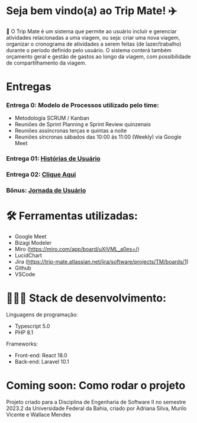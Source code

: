 # Seja bem vindo(a) ao Trip Mate! ✈️

🧳 O Trip Mate é um sistema que permite ao usuário incluir e gerenciar atividades relacionadas a uma viagem, ou seja: criar uma nova viagem, organizar o cronograma de atividades a serem feitas (de lazer/trabalho) durante o período definido pelo usuário. O sistema conterá também orçamento geral e gestão de gastos ao longo da viagem, com possibilidade de compartilhamento da viagem.

# Entregas
### Entrega 0: Modelo de Processos utilizado pelo time:
- Metodologia SCRUM / Kanban
- Reuniões de Sprint Planning e Sprint Review quinzenais
- Reuniões assíncronas terças e quintas a noite
- Reuniões síncronas sábados das 10:00 ás 11:00 (Weekly) via Google Meet

### Entrega 01: [Histórias de Usuário](https://docs.google.com/document/d/14QWPrMIQy--UhU-G_jVXjSDEhRjB-mRFkxPQ74g8CpM/edit?usp=sharing)
### Entrega 02: [Clique Aqui](https://drive.google.com/file/d/1qv87CoRT66J5m1p-ipK63F5ai-ExqZWd/view?usp=sharing)
### Bônus: [Jornada de Usuário](https://miro.com/app/board/uXjVML_a0es=/)

# 🛠 Ferramentas utilizadas:

- Google Meet
- Bizagi Modeler
- Miro (https://miro.com/app/board/uXjVML_a0es=/) 
- LucidChart
- Jira (https://trip-mate.atlassian.net/jira/software/projects/TM/boards/1)
- Github
- VSCode

# 👩🏽‍💻 Stack de desenvolvimento:

Linguagens de programação:
- Typescript 5.0
- PHP 8.1

Frameworks: 
- Front-end: React 18.0
- Back-end: Laravel 10.1

# Coming soon: Como rodar o projeto

Projeto criado para a Disciplina de Engenharia de Software II no semestre 2023.2 da Universidade Federal da Bahia, criado por Adriana Silva, Murilo Vicente e Wallace Mendes 
